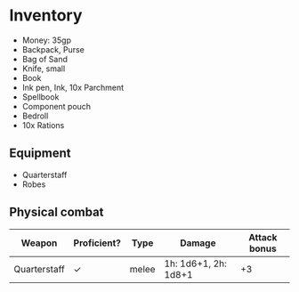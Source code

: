 # Inventory

* Money: 35gp
* Backpack, Purse
* Bag of Sand
* Knife, small
* Book
* Ink pen, Ink, 10x Parchment
* Spellbook
* Component pouch
* Bedroll
* 10x Rations

## Equipment

* Quarterstaff
* Robes

## Physical combat

| Weapon       | Proficient?  | Type   | Damage                | Attack bonus   |
| ------------ | ------------ | ------ | --------------------- |--------------- |
| Quarterstaff | ✓            | melee  | 1h: 1d6+1, 2h: 1d8+1  | +3             |
